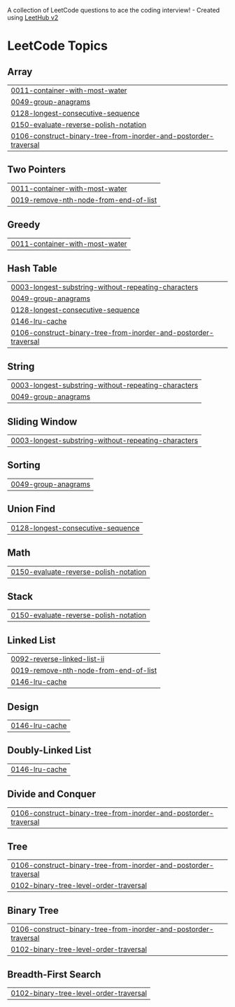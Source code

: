 A collection of LeetCode questions to ace the coding interview! - Created using [LeetHub v2](https://github.com/arunbhardwaj/LeetHub-2.0)
<!---LeetCode Topics Start-->
# LeetCode Topics
## Array
|  |
| ------- |
| [0011-container-with-most-water](https://github.com/ShaliniSJ/50-days-challenge/tree/master/0011-container-with-most-water) |
| [0049-group-anagrams](https://github.com/ShaliniSJ/50-days-challenge/tree/master/0049-group-anagrams) |
| [0128-longest-consecutive-sequence](https://github.com/ShaliniSJ/50-days-challenge/tree/master/0128-longest-consecutive-sequence) |
| [0150-evaluate-reverse-polish-notation](https://github.com/ShaliniSJ/50-days-challenge/tree/master/0150-evaluate-reverse-polish-notation) |
| [0106-construct-binary-tree-from-inorder-and-postorder-traversal](https://github.com/ShaliniSJ/50-days-challenge/tree/master/0106-construct-binary-tree-from-inorder-and-postorder-traversal) |
## Two Pointers
|  |
| ------- |
| [0011-container-with-most-water](https://github.com/ShaliniSJ/50-days-challenge/tree/master/0011-container-with-most-water) |
| [0019-remove-nth-node-from-end-of-list](https://github.com/ShaliniSJ/50-days-challenge/tree/master/0019-remove-nth-node-from-end-of-list) |
## Greedy
|  |
| ------- |
| [0011-container-with-most-water](https://github.com/ShaliniSJ/50-days-challenge/tree/master/0011-container-with-most-water) |
## Hash Table
|  |
| ------- |
| [0003-longest-substring-without-repeating-characters](https://github.com/ShaliniSJ/50-days-challenge/tree/master/0003-longest-substring-without-repeating-characters) |
| [0049-group-anagrams](https://github.com/ShaliniSJ/50-days-challenge/tree/master/0049-group-anagrams) |
| [0128-longest-consecutive-sequence](https://github.com/ShaliniSJ/50-days-challenge/tree/master/0128-longest-consecutive-sequence) |
| [0146-lru-cache](https://github.com/ShaliniSJ/50-days-challenge/tree/master/0146-lru-cache) |
| [0106-construct-binary-tree-from-inorder-and-postorder-traversal](https://github.com/ShaliniSJ/50-days-challenge/tree/master/0106-construct-binary-tree-from-inorder-and-postorder-traversal) |
## String
|  |
| ------- |
| [0003-longest-substring-without-repeating-characters](https://github.com/ShaliniSJ/50-days-challenge/tree/master/0003-longest-substring-without-repeating-characters) |
| [0049-group-anagrams](https://github.com/ShaliniSJ/50-days-challenge/tree/master/0049-group-anagrams) |
## Sliding Window
|  |
| ------- |
| [0003-longest-substring-without-repeating-characters](https://github.com/ShaliniSJ/50-days-challenge/tree/master/0003-longest-substring-without-repeating-characters) |
## Sorting
|  |
| ------- |
| [0049-group-anagrams](https://github.com/ShaliniSJ/50-days-challenge/tree/master/0049-group-anagrams) |
## Union Find
|  |
| ------- |
| [0128-longest-consecutive-sequence](https://github.com/ShaliniSJ/50-days-challenge/tree/master/0128-longest-consecutive-sequence) |
## Math
|  |
| ------- |
| [0150-evaluate-reverse-polish-notation](https://github.com/ShaliniSJ/50-days-challenge/tree/master/0150-evaluate-reverse-polish-notation) |
## Stack
|  |
| ------- |
| [0150-evaluate-reverse-polish-notation](https://github.com/ShaliniSJ/50-days-challenge/tree/master/0150-evaluate-reverse-polish-notation) |
## Linked List
|  |
| ------- |
| [0092-reverse-linked-list-ii](https://github.com/ShaliniSJ/50-days-challenge/tree/master/0092-reverse-linked-list-ii) |
| [0019-remove-nth-node-from-end-of-list](https://github.com/ShaliniSJ/50-days-challenge/tree/master/0019-remove-nth-node-from-end-of-list) |
| [0146-lru-cache](https://github.com/ShaliniSJ/50-days-challenge/tree/master/0146-lru-cache) |
## Design
|  |
| ------- |
| [0146-lru-cache](https://github.com/ShaliniSJ/50-days-challenge/tree/master/0146-lru-cache) |
## Doubly-Linked List
|  |
| ------- |
| [0146-lru-cache](https://github.com/ShaliniSJ/50-days-challenge/tree/master/0146-lru-cache) |
## Divide and Conquer
|  |
| ------- |
| [0106-construct-binary-tree-from-inorder-and-postorder-traversal](https://github.com/ShaliniSJ/50-days-challenge/tree/master/0106-construct-binary-tree-from-inorder-and-postorder-traversal) |
## Tree
|  |
| ------- |
| [0106-construct-binary-tree-from-inorder-and-postorder-traversal](https://github.com/ShaliniSJ/50-days-challenge/tree/master/0106-construct-binary-tree-from-inorder-and-postorder-traversal) |
| [0102-binary-tree-level-order-traversal](https://github.com/ShaliniSJ/50-days-challenge/tree/master/0102-binary-tree-level-order-traversal) |
## Binary Tree
|  |
| ------- |
| [0106-construct-binary-tree-from-inorder-and-postorder-traversal](https://github.com/ShaliniSJ/50-days-challenge/tree/master/0106-construct-binary-tree-from-inorder-and-postorder-traversal) |
| [0102-binary-tree-level-order-traversal](https://github.com/ShaliniSJ/50-days-challenge/tree/master/0102-binary-tree-level-order-traversal) |
## Breadth-First Search
|  |
| ------- |
| [0102-binary-tree-level-order-traversal](https://github.com/ShaliniSJ/50-days-challenge/tree/master/0102-binary-tree-level-order-traversal) |
<!---LeetCode Topics End-->